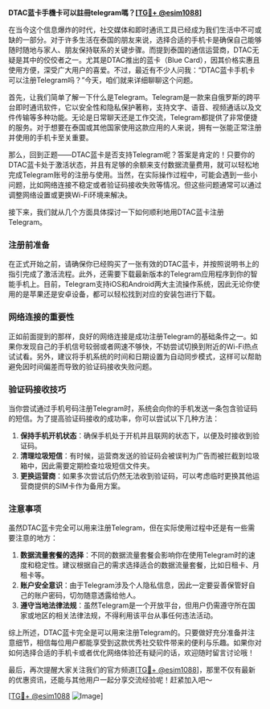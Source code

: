 **DTAC蓝卡手機卡可以註冊telegram嗎？[[TG💪+ @esim1088](https://t.me/s/esim1088)]**

在当今这个信息爆炸的时代，社交媒体和即时通讯工具已经成为我们生活中不可或缺的一部分。对于许多生活在泰国的朋友来说，选择合适的手机卡是确保自己能够随时随地与家人、朋友保持联系的关键步骤。而提到泰国的通信运营商，DTAC无疑是其中的佼佼者之一。尤其是DTAC推出的蓝卡（Blue Card），因其价格实惠且使用方便，深受广大用户的喜爱。不过，最近有不少人问我：“DTAC蓝卡手机卡可以注册Telegram吗？”今天，咱们就来详细聊聊这个问题。

首先，让我们简单了解一下什么是Telegram。Telegram是一款来自俄罗斯的跨平台即时通讯软件，它以安全性和隐私保护著称，支持文字、语音、视频通话以及文件传输等多种功能。无论是日常聊天还是工作交流，Telegram都提供了非常便捷的服务。对于想要在泰国或其他国家使用这款应用的人来说，拥有一张能正常注册并使用的手机卡至关重要。

那么，回到正题——DTAC蓝卡是否支持Telegram呢？答案是肯定的！只要你的DTAC蓝卡处于激活状态，并且有足够的余额来支付数据流量费用，就可以轻松地完成Telegram账号的注册与使用。当然，在实际操作过程中，可能会遇到一些小问题，比如网络连接不稳定或者验证码接收失败等情况。但这些问题通常可以通过调整网络设置或更换Wi-Fi环境来解决。

接下来，我们就从几个方面具体探讨一下如何顺利地用DTAC蓝卡注册Telegram。

### 注册前准备

在正式开始之前，请确保你已经购买了一张有效的DTAC蓝卡，并按照说明书上的指引完成了激活流程。此外，还需要下载最新版本的Telegram应用程序到你的智能手机上。目前，Telegram支持iOS和Android两大主流操作系统，因此无论你使用的是苹果还是安卓设备，都可以轻松找到对应的安装包进行下载。

### 网络连接的重要性

正如前面提到的那样，良好的网络连接是成功注册Telegram的基础条件之一。如果你发现自己的手机信号较弱或者网速不够快，不妨尝试切换到附近的Wi-Fi热点试试看。另外，建议将手机系统的时间和日期设置为自动同步模式，这样可以帮助避免因时间偏差而导致的验证码接收失败问题。

### 验证码接收技巧

当你尝试通过手机号码注册Telegram时，系统会向你的手机发送一条包含验证码的短信。为了提高验证码接收的成功率，你可以尝试以下几种方法：

1. **保持手机开机状态**：确保手机处于开机并且联网的状态下，以便及时接收到验证码。
2. **清理垃圾短信**：有时候，运营商发送的验证码会被误判为广告而被拦截到垃圾箱中，因此需要定期检查垃圾短信文件夹。
3. **更换运营商**：如果多次尝试后仍然无法收到验证码，可以考虑临时更换其他运营商提供的SIM卡作为备用方案。

### 注意事项

虽然DTAC蓝卡完全可以用来注册Telegram，但在实际使用过程中还是有一些需要注意的地方：

1. **数据流量套餐的选择**：不同的数据流量套餐会影响你在使用Telegram时的速度和稳定性。建议根据自己的需求选择适合的数据流量套餐，比如日租卡、月租卡等。
2. **账户安全意识**：由于Telegram涉及个人隐私信息，因此一定要妥善保管好自己的账户密码，切勿随意透露给他人。
3. **遵守当地法律法规**：虽然Telegram是一个开放平台，但用户仍需遵守所在国家或地区的相关法律法规，不得利用该平台从事任何违法活动。

综上所述，DTAC蓝卡完全是可以用来注册Telegram的。只要做好充分准备并注意细节，相信每位用户都能享受到这款优秀社交软件带来的便利与乐趣。如果你对如何选择合适的手机卡或者优化网络体验还有疑问的话，欢迎随时留言讨论哦！

最后，再次提醒大家关注我们的官方频道[[TG💪+ @esim1088](https://t.me/s/esim1088)]，那里不仅有最新的优惠资讯，还能与其他用户一起分享交流经验呢！赶紧加入吧～ 

[[TG💪+ @esim1088](https://t.me/s/esim1088) ![Image](https://i.postimg.cc/4NQfJmqS/Snipaste-2025-05-13-00-14-12.png)]